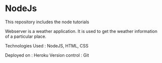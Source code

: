 # NodeJs
This repository includes the node tutorials

Webserver is a weather application. 
It is used to get the weather information of a particular place.

Technologies Used : NodeJS, HTML, CSS

Deployed on : Heroku 
Version control : Git
